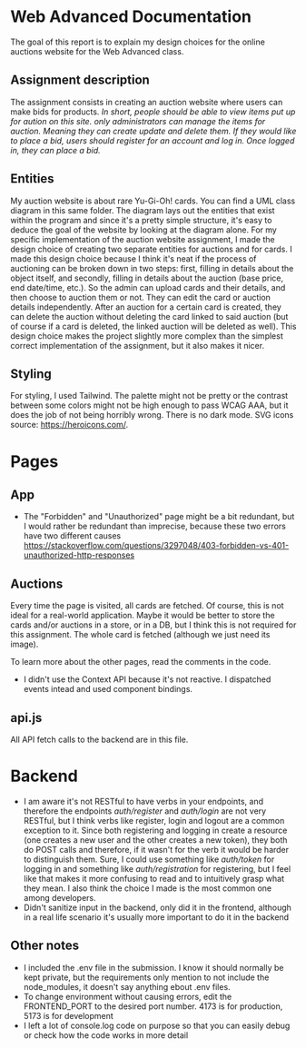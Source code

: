 # Web Advanced Documentation

The goal of this report is to explain my design choices for the online auctions website for the Web Advanced class.

## Assignment description
The assignment consists in creating an auction website where users can make bids for products. *In short, people should be able to view items put up for aution on this site. only administrators can manage the items for auction. Meaning they can create update and delete them. If they would like to place a bid, users should register 
for an account and log in. Once logged in, they can place a bid.*

## Entities
My auction website is about rare Yu-Gi-Oh! cards. You can find a UML class diagram in this same folder. The diagram lays out the entities that exist within the program and since it's a pretty simple structure, it's easy to deduce the goal of the website by looking at the diagram alone. For my specific implementation of the auction website assignment, I made the design choice of creating two separate entities for auctions and for cards.  I made this design choice because I think it's neat if the process of auctioning can be broken down in two steps: first, filling in details about the object itself, and secondly, filling in details about the auction (base price, end date/time, etc.). So the admin can upload cards and their details, and then choose to auction them or not. They can edit the card or auction details independently. After an auction for a certain card is created, they can delete the auction without deleting the card linked to said auction (but of course if a card is deleted, the linked auction will be deleted as well). This design choice makes the project slightly more complex than the simplest correct implementation of the assignment, but it also makes it nicer.

## Styling
For styling, I used Tailwind. The palette might not be pretty or the contrast between some colors might not be high enough to pass WCAG AAA, but it does the job of not being horribly wrong. There is no dark mode.
SVG icons source: https://heroicons.com/.

# Pages

## App
- The "Forbidden" and "Unauthorized" page might be a bit redundant, but I would rather be redundant than imprecise, because these two errors have two different causes https://stackoverflow.com/questions/3297048/403-forbidden-vs-401-unauthorized-http-responses

## Auctions
Every time the page is visited, all cards are fetched. Of course, this is not ideal for a real-world application. Maybe it would be better to store the cards and/or auctions in a store, or in a DB, but I think this is not required for this assignment. The whole card is fetched (although we just need its image).

To learn more about the other pages, read the comments in the code.

- I didn't use the Context API because it's not reactive. I dispatched events intead and used component bindings.


## api.js
All API fetch calls to the backend are in this file.

# Backend
- I am aware it's not RESTful to have verbs in your endpoints, and therefore the endpoints _auth/register_ and _auth/login_ are not very RESTful, but I think verbs like register, login and logout are a common exception to it. Since both registering and logging in create a resource (one creates a new user and the other creates a new token), they both do POST calls and therefore, if it wasn't for the verb it would be harder to distinguish them. Sure, I could use something like _auth/token_ for logging in and something like _auth/registration_ for registering, but I feel like that makes it more confusing to read and to intuitively grasp what they mean. I also think the choice I made is the most common one among developers.
- Didn't sanitize input in the backend, only did it in the frontend, although in a real life scenario it's usually more important to do it in the backend

## Other notes
- I included the .env file in the submission. I know it should normally be kept private, but the requirements only mention to not include the node_modules, it doesn't say anything ebout .env files.
- To change environment without causing errors, edit the FRONTEND_PORT to the desired port number. 4173 is for production, 5173 is for development
- I left a lot of console.log code on purpose so that you can easily debug or check how the code works in more detail